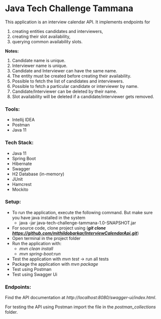 # Java Tech Challenge Tammana

This application is an interview calendar API. It implements endpoints for 
1. creating entities candidates and interviewers, 
2. creating their slot availability, 
3. querying common availability slots.

**Notes:**

1. Candidate name is unique.
2. Interviewer name is unique.
3. Candidate and Interviewer can have the same name.
4. The entity must be created before creating their availability.
5. Possible to fetch the list of candidates and interviewers.
6. Possible to fetch a particular candidate or interviewer by name.
7. Candidate/Interviewer can be deleted by their name.
8. Slot availability will be deleted if a candidate/interviewer gets removed.

### Tools:

- Intellij IDEA
- Postman
- Java 11

### Tech Stack:

- Java 11
- Spring Boot
- Hibernate
- Swagger
- H2 Database (in-memory)
- JUnit
- Hamcrest
- Mockito


### Setup:

- To run the application, execute the following command. But make sure you have java installed in the system
  -  java -jar java-tech-challenge-tammana-1.0-SNAPSHOT.jar
- For source code, clone project using (_**git clone https://github.com/mithildobarkar/InterviewCalendarApi.git**_)
- Open terminal in the project folder
- Run the application with:
  - _mvn clean install_
  - _mvn spring-boot:run_
- Test the application with _mvn test_ -> run all tests
- Package the application with _mvn package_
- Test using Postman
- Test using Swagger Ui

### Endpoints:

Find the API documentation at _http://localhost:8080/swagger-ui/index.html_.

For testing the API using Postman import the file in the _postman_collections_ folder. 
